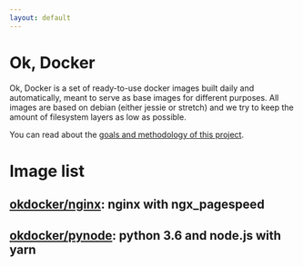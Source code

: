 ```yaml
---
layout: default
---
```


# Ok, Docker

Ok, Docker is a set of ready-to-use docker images built daily and automatically, meant to serve as base images for different purposes. All images are based on debian (either jessie or stretch) and we try to
keep the amount of filesystem layers as low as possible.

You can read about the [goals and methodology of this project](/philosophy).

# Image list

## [okdocker/nginx](/nginx): nginx with ngx_pagespeed

## [okdocker/pynode](/pynode): python 3.6 and node.js with yarn

